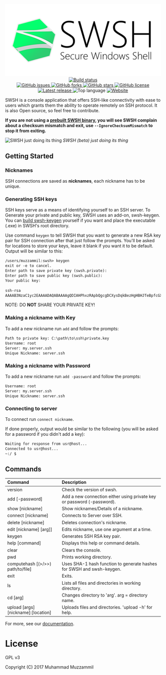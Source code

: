 <p align="center">
  <img src=".images/github banner.png"/>
  <br>
  <a href="https://ci.appveyor.com/project/muhammadmuzzammil1998/swsh/branch/master" target="_blank">
    <img src="https://ci.appveyor.com/api/projects/status/1f2uc16tue6h0r0l/branch/master?retina=true" alt="Build status">
  </a>
  <br>
  <a href="https://github.com/SecureWindowsShell/SWSH/issues" target="_blank">
    <img src="https://img.shields.io/github/issues/SecureWindowsShell/SWSH.svg?style=for-the-badge" alt="GitHub issues">
  </a>
  <a href="https://github.com/SecureWindowsShell/SWSH/network" target="_blank">
    <img src="https://img.shields.io/github/forks/SecureWindowsShell/SWSH.svg?style=for-the-badge" alt="GitHub forks">
  </a>
  <a href="https://github.com/SecureWindowsShell/SWSH/stargazers" target="_blank">
    <img src="https://img.shields.io/github/stars/SecureWindowsShell/SWSH.svg?style=for-the-badge" alt="GitHub stars">
  </a>
  <a href="https://github.com/SecureWindowsShell/SWSH/blob/master/LICENSE" target="_blank">
    <img src="https://img.shields.io/github/license/SecureWindowsShell/SWSH.svg?style=for-the-badge" alt="GitHub license">
  </a>
  <a href="https://github.com/SecureWindowsShell/SWSH/releases" target="_blank">
    <img src="https://img.shields.io/github/release/SecureWindowsShell/SWSH/all.svg?style=for-the-badge" alt="Latest release">
  </a>
  <img src="https://img.shields.io/github/languages/top/SecureWindowsShell/SWSH.svg?style=for-the-badge" alt="Top language">
  <a href="https://swsh.muzzammil.xyz/" target="_blank">
    <img src="https://img.shields.io/website-up-down-green-red/http/shields.io.svg?label=website&style=for-the-badge" alt="Website">
  </a>
</p>

SWSH is a console application that offers SSH-like connectivity with ease to users which grants them the ability to operate remotely on SSH protocol. It is also Open source, so feel free to contribute.

**If you are not using a [prebuilt SWSH binary](https://github.com/SecureWindowsShell/SWSH/releases), you will see SWSH complain about a checksum mismatch and exit, use `--IgnoreChecksumMismatch` to stop it from exiting.**

![SWSH just doing its thing](https://user-images.githubusercontent.com/12321712/36257898-bfaba952-127e-11e8-9bd9-b63d4885f649.png)
*SWSH (beta) just doing its thing*

## Getting Started

### Nicknames

SSH connections are saved as **nicknames**, each nickname has to be unique.

### Generating SSH keys

SSH keys serve as a means of identifying yourself to an SSH server. To Generate your private and public key, SWSH uses an add-on, swsh-keygen. You can [build swsh-keygen](https://github.com/SecureWindowsShell/swsh-keygen) yourself if you want and place the executable (.exe) in SWSH's root directory. 

Use command ```keygen``` to tell SWSH that you want to generate a new RSA key pair for SSH connection after that just follow the prompts. 
You'll be asked for locations to store your keys, leave it blank if you want it to be default.
Output will be similar to this:

```swsh
/users/muzzammil:swsh> keygen
exit or -e to cancel.
Enter path to save private key (swsh.private): 
Enter path to save public key (swsh.public):
Your public key:

ssh-rsa AAAAB3NzaC1yc2EAAAADAQABAAAAgQDIAHPhxzRApbQgcgDCXysDqkBezHgHBHJTeBpfcGXfkHyGKUlbv7X1Ftz5Qyl6lEPwTg2vOR+FCMKbOOVbv5ISZXJJyGSiPPqis0Jfp58wmSjPuyS78N+ZgqynD6SXbcKbJhEYtriPBKueraj3lY3DYQjRQR42YoeAqjcAg2Riew==
```

NOTE: DO **NOT** SHARE YOUR PRIVATE KEY!

### Making a nickname with Key

To add a new nickname run ```add``` and follow the prompts:

```swsh
Path to private key: C:\path\to\ssh\private.key
Username: root
Server: my.server.ssh
Unique Nickname: server.ssh
```

### Making a nickname with Password

To add a new nickname run ```add -password``` and follow the prompts:

```swsh
Username: root
Server: my.server.ssh
Unique Nickname: server.ssh
```

### Connecting to server

To connect run ```connect nickname```.

If done properly, output would be similar to the following (you will be asked for a password if you didn't add a key):

```swsh
Waiting for response from usr@host...
Connected to usr@host...
~:/ $
```

## Commands

| Command                             | Description                                                            |
|:------------------------------------|:-----------------------------------------------------------------------|
| version                             | Check the version of swsh.                                             |
| add    [-password]                  | Add a new connection either using private key or password (-password). |
| show    [nickname]                  | Show nicknames/Details of a nickname.                                  |
| connect [nickname]                  | Connects to Server over SSH.                                           |
| delete  [nickname]                  | Deletes connection's nickname.                                         |
| edit    [nickname] [arg]]           | Edits nickname, use one argument at a time.                            |
| keygen                              | Generates SSH RSA key pair.                                            |
| help    [command]                   | Displays this help or command details.                                 |
| clear                               | Clears the console.                                                    |
| pwd                                 | Prints working directory.                                              |
| computehash [(>/>>) path/to/file]   | Uses SHA-1 hash function to generate hashes for SWSH and swsh-keygen.  |
| exit                                | Exits.                                                                 |
| ls                                  | Lists all files and directories in working directory.                  |
| cd [arg]                            | Changes directory to 'arg'. arg = directory name.                      |
| upload [args] [nickname]:[location] | Uploads files and directories. 'upload -h' for help.                   |

For more, see our [documentation](DOCUMENTATION.md).

# License

GPL v3

Copyright (C) 2017  Muhammad Muzzammil
